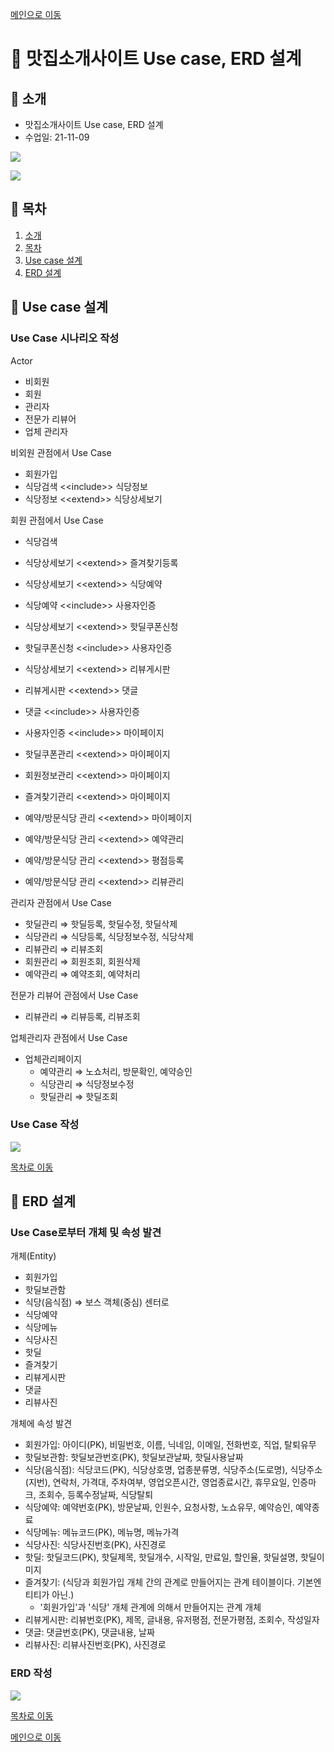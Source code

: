 [메인으로 이동](../../../README.md)

# 📒 맛집소개사이트 Use case, ERD 설계

## 📖 소개 <a id="aid-1">

- 맛집소개사이트 Use case, ERD 설계
- 수업일: 21-11-09

![](md-images/2021-11-09-21-05-16.png)

![](md-images/2021-11-09-21-16-17.png)

## 📖 목차 <a id="aid-2">

1. [소개](#aid-1)
1. [목차](#aid-2)
1. [Use case 설계](#aid-3)
1. [ERD 설계](#aid-4)


## 📖 Use case 설계 <a id="aid-3">

### Use Case 시나리오 작성 

Actor

- 비회원
- 회원
- 관리자
- 전문가 리뷰어
- 업체 관리자

비외원 관점에서 Use Case

- 회원가입
- 식당검색 <\<include>> 식당정보
- 식당정보 <\<extend>> 식당상세보기

회원 관점에서 Use Case

- 식당검색
- 식당상세보기 <\<extend>> 즐겨찾기등록
- 식당상세보기 <\<extend>> 식당예약
- 식당예약 <\<include>> 사용자인증
- 식당상세보기 <\<extend>> 핫딜쿠폰신청
- 핫딜쿠폰신청 <\<include>> 사용자인증
- 식당상세보기 <\<extend>> 리뷰게시판
- 리뷰게시판 <\<extend>> 댓글
- 댓글 <\<include>> 사용자인증

- 사용자인증 <\<include>> 마이페이지
- 핫딜쿠폰관리 <\<extend>> 마이페이지
- 회원정보관리 <\<extend>> 마이페이지
- 즐겨찾기관리 <\<extend>> 마이페이지
- 예약/방문식당 관리 <\<extend>> 마이페이지
- 예약/방문식당 관리 <\<extend>> 예약관리
- 예약/방문식당 관리 <\<extend>> 평점등록
- 예약/방문식당 관리 <\<extend>> 리뷰관리

관리자 관점에서 Use Case

- 핫딜관리 ⇒ 핫딜등록, 핫딜수정, 핫딜삭제
- 식당관리 ⇒ 식당등록, 식당정보수정, 식당삭제
- 리뷰관리 ⇒ 리뷰조회
- 회원관리 ⇒ 회원조회, 회원삭제
- 예약관리 ⇒ 예약조회, 예약처리

전문가 리뷰어 관점에서 Use Case

- 리뷰관리 ⇒ 리뷰등록, 리뷰조회

업체관리자 관점에서 Use Case

- 업체관리페이지
    - 예약관리 ⇒ 노쇼처리, 방문확인, 예약승인
    - 식당관리 ⇒ 식당정보수정
    - 핫딜관리 ⇒ 핫딜조회

### Use Case 작성

![](md-images/2021-11-09-21-05-16.png)

[목차로 이동](#aid-2)


## 📖 ERD 설계 <a id="aid-4">

### Use Case로부터 개체 및 속성 발견

개체(Entity)

- 회원가입
- 핫딜보관함
- 식당(음식점) ⇒ 보스 객체(중심) 센터로
- 식당예약
- 식당메뉴
- 식당사진
- 핫딜
- 즐겨찾기
- 리뷰게시판
- 댓글
- 리뷰사진

개체에 속성 발견

- 회원가입: 아이디(PK), 비밀번호, 이름, 닉네임, 이메일, 전화번호, 직업, 탈퇴유무
- 핫딜보관함: 핫딜보관번호(PK), 핫딜보관날짜, 핫딜사용날짜
- 식당(음식점): 식당코드(PK), 식당상호명, 업종분류명, 식당주소(도로명), 식당주소(지번), 연락처, 가격대, 주차여부, 영업오픈시간, 영업종료시간, 휴무요일, 인증마크, 조회수, 등록수정날짜, 식당탈퇴
- 식당예약: 예약번호(PK), 방문날짜, 인원수, 요청사항, 노쇼유무, 예약승인, 예약종료
- 식당메뉴: 메뉴코드(PK), 메뉴명, 메뉴가격
- 식당사진: 식당사진번호(PK), 사진경로
- 핫딜: 핫딜코드(PK), 핫딜제목, 핫딜개수, 시작일, 만료일, 할인율, 핫딜설명, 핫딜이미지
- 즐겨찾기: (식당과 회원가입 개체 간의 관계로 만들어지는 관계 테이블이다. 기본엔티티가 아닌.)
    - '회원가입'과 '식당' 개체 관계에 의해서 만들어지는 관계 개체
- 리뷰게시판: 리뷰번호(PK), 제목, 글내용, 유저평점, 전문가평점, 조회수, 작성일자
- 댓글: 댓글번호(PK), 댓글내용, 날짜
- 리뷰사진: 리뷰사진번호(PK), 사진경로



### ERD 작성

![](md-images/2021-11-09-21-16-17.png)


[목차로 이동](#aid-2)


[메인으로 이동](../../../README.md)